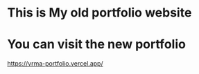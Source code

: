 # This is My old portfolio website 
# You can visit the new portfolio 
https://vrma-portfolio.vercel.app/
